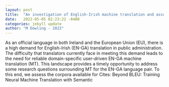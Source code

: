 ```yaml
---
layout: post
title:  "An investigation of English-Irish machine translation and associated resources"
date:   2022-05-05 02:23:22 -0400
categories: jekyll update
author: "M Dowling - 2022"
---
```

As an official language in both Ireland and the European Union (EU), there is a high demand for English-Irish (EN-GA) translation in public administration. The difficulty that translators currently face in meeting this demand leads to the need for reliable domain-specific user-driven EN-GA machine translation (MT). This landscape provides a timely opportunity to address some research questions surrounding MT for the EN-GA language pair. To this end, we assess the corpora available for Cites: Beyond BLEU: Training Neural Machine Translation with Semantic